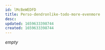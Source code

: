 ```yaml
---
id: lMcBeWEDFD
title: Perso-dendronlike-todo-more-evenmore
desc: 
updated: 1659633398744
created: 1659633398744
---
```


*empty*
